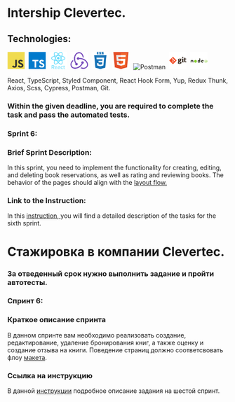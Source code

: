 # Intership Clevertec.
## Technologies:
<p>
    <img src="https://github.com/devicons/devicon/blob/master/icons/javascript/javascript-original.svg" title="JavaScript" alt="JavaScript" width="40" height="40"/>&nbsp;
    <img src="https://github.com/devicons/devicon/blob/master/icons/typescript/typescript-original.svg" title="Typescript" alt="Typescript" width="40" height="40"/>&nbsp;
    <img src="https://github.com/devicons/devicon/blob/master/icons/react/react-original-wordmark.svg" title="React" alt="React" width="40" height="40"/>&nbsp;
    <img src="https://github.com/devicons/devicon/blob/master/icons/redux/redux-original.svg" title="Redux" alt="Redux " width="40" height="40"/>&nbsp;
    <img src="https://github.com/devicons/devicon/blob/master/icons/css3/css3-plain-wordmark.svg"  title="CSS3" alt="CSS" width="40" height="40"/>&nbsp;
    <img src="https://github.com/devicons/devicon/blob/master/icons/html5/html5-original.svg" title="HTML5" alt="HTML" width="40" height="40"/>&nbsp;
    <img src="https://www.vectorlogo.zone/logos/getpostman/getpostman-icon.svg" title="Postman"  alt="Postman" width="40" height="40"/>&nbsp;
    <img src="https://github.com/devicons/devicon/blob/master/icons/git/git-original-wordmark.svg" title="Git" **alt="Git" width="40" height="40"/>&nbsp;
    <img src="https://github.com/devicons/devicon/blob/master/icons/nodejs/nodejs-original-wordmark.svg" title="NodeJS" alt="NodeJS" width="40" height="40"/>&nbsp;
</p>
React, TypeScript, Styled Component, React Hook Form, Yup, Redux Thunk, Axios, Scss, Cypress, Postman, Git.

### Within the given deadline, you are required to complete the task and pass the automated tests.

### Sprint 6:
### Brief Sprint Description:
In this sprint, you need to implement the functionality for creating, editing, and deleting book reservations, as well as rating and reviewing books. The behavior of the pages should align with the [layout flow.](https://www.figma.com/file/d8LhhLjMkaTfPvAcYQULNv/Library---students-file?node-id=3604%3A32182&t=wI5V45Q6Tv4IEfhd-0)

### Link to the Instruction:
In this [instruction, ](https://docs.google.com/document/d/17JRBXy4wHg_UmXKQbTPGNi4kL8tGVmjpard5DQEXS50/edit) you will find a detailed description of the tasks for the sixth sprint.

# Cтажировка в компании Clevertec.
### За отведенный срок нужно выполнить задание и пройти автотесты.
### Спринт 6:
### Краткое описание спринта
В данном спринте вам необходимо реализовать создание, редактирование, удаление бронирования книг, а также оценку и создание отзыва на книги. Поведение страниц должно соответсвовать флоу [макета](https://www.figma.com/file/d8LhhLjMkaTfPvAcYQULNv/Library---students-file?node-id=3604%3A32182&t=wI5V45Q6Tv4IEfhd-0).

### Ссылка на инструкцию
В данной [инструкции](https://docs.google.com/document/d/17JRBXy4wHg_UmXKQbTPGNi4kL8tGVmjpard5DQEXS50/edit) подробное описание задания на шестой спринт.
